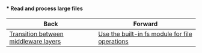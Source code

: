 #### * Read and process large files



| Back | Forward |
|---|---|
| [Transition between middleware layers](/ua/junior/nodejs/transition-between-middleware-layers.md)  | [Use the built-in fs module for file operations](/ua/junior/nodejs/use-the-builtin-file-system-fs-module-for-file-operations.md) |